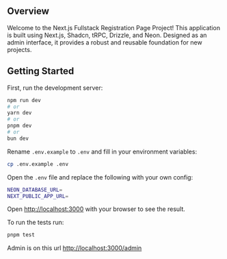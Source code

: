 
## Overview
Welcome to the Next.js Fullstack Registration Page Project! This application is built using Next.js, Shadcn, tRPC, Drizzle, and Neon. Designed as an admin interface, it provides a robust and reusable foundation for new projects.

## Getting Started

First, run the development server:

```bash
npm run dev
# or
yarn dev
# or
pnpm dev
# or
bun dev
```

Rename `.env.example` to `.env` and fill in your environment variables:

   ```bash
   cp .env.example .env
   ```

   Open the `.env` file and replace the following with your own config:

   ```bash
   NEON_DATABASE_URL=
   NEXT_PUBLIC_APP_URL=
   ```

Open [http://localhost:3000](http://localhost:3000) with your browser to see the result. 

To run the tests run:

   ```bash
   pnpm test
   ```

Admin is on this url [http://localhost:3000/admin](http://localhost:3000/admin)
